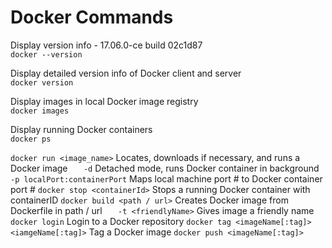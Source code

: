 # Docker Commands

Display version info - 17.06.0-ce build 02c1d87  
`docker --version`

Display detailed version info of Docker client and server  
`docker version`

Display images in local Docker image registry  
`docker images`

Display running Docker containers  
`docker ps`

`docker run <image_name>`				Locates, downloads if necessary, and runs a Docker image
`	-d`							Detached mode, runs Docker container in background
`	-p localPort:containerPort`				Maps local machine port # to Docker container port #
`docker stop <containerId>`				Stops a running Docker container with containerID
`docker build <path / url>`				Creates Docker image from Dockerfile in path / url
`	-t <friendlyName>`					Gives image a friendly name
`docker login`						Login to a Docker repository
`docker tag <imageName[:tag]> <iamgeName[:tag]>`	Tag a Docker image
`docker push <imageName[:tag]>`

